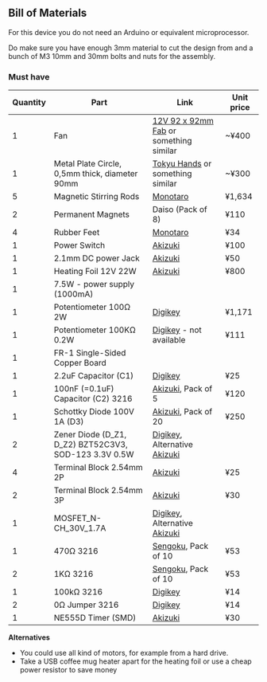 ## Bill of Materials

For this device you do not need an Arduino or equivalent microprocessor.

Do make sure you have enough 3mm material to cut the design from and a bunch of M3 10mm and 30mm bolts and nuts for the assembly.

### Must have

|Quantity|Part|Link|Unit price|
|--------|----|----|----------|
|1       |Fan|[12V 92 x 92mm Fab](https://akizukidenshi.com/catalog/g/gP-14359/) or something similar|~¥400|
|1       |Metal Plate Circle, 0,5mm thick, diameter 90mm|[Tokyu Hands](https://hands.net/) or something similar|~¥300|
|5       |Magnetic Stirring Rods|[Monotaro](https://www.monotaro.com/p/4046/8741/)|¥1,634|
|2       |Permanent Magnets|Daiso (Pack of 8)|¥110|
|4       |Rubber Feet|[Monotaro](https://www.monotaro.com/p/0933/2574/?t.q=rubber%20feet)|¥34|
|1       |Power Switch|[Akizuki](https://akizukidenshi.com/catalog/g/gP-15740/)|¥100|
|1       |2.1mm DC power Jack|[Akizuki](https://akizukidenshi.com/catalog/g/gC-17108/)|¥50|
|1       |Heating Foil 12V 22W|[Akizuki](https://akizukidenshi.com/catalog/g/gP-14812/)|¥800| 
|1       |7.5W - power supply (1000mA)| | |
|1       |Potentiometer 100Ω 2W|[Digikey](https://www.digikey.jp/en/products/detail/bourns-inc/93R1A-R22-A05L/2564715?s=N4IgTCBcDaIJwGYBOBGAhgWiWMG0AYBWAGxAF0BfIA)|¥1,171|
|1       |Potentiometer 100KΩ 0.2W|[Digikey](https://www.digikey.jp/en/products/detail/bourns-inc/PDB181-K420P-104B/3820299) - not available|¥111|
|1       |FR-1 Single-Sided Copper Board| | |
|1       |2.2uF Capacitor (C1)|[Digikey](https://www.digikey.jp/en/products/detail/samsung-electro-mechanics/CL31B225KOHNNNE/3886922)|¥25|
|1       |100nF (=0.1uF) Capacitor (C2) 3216|[Akizuki](https://akizukidenshi.com/catalog/g/gP-15180/), Pack of 5|¥120|
|1       |Schottky Diode 100V 1A (D3)|[Akizuki](https://akizukidenshi.com/catalog/g/gI-06189/), Pack of 20|¥250|
|2       |Zener Diode (D_Z1, D_Z2) BZT52C3V3, SOD-123 3.3V 0.5W|[Digikey](https://www.digikey.jp/en/products/detail/yangjie-technology/BZT52C3V3/16734164), Alternative [Akizuki]()| |
|4       |Terminal Block 2.54mm 2P|[Akizuki](https://akizukidenshi.com/catalog/g/gP-14217/)|¥25|
|2       |Terminal Block 2.54mm 3P|[Akizuki](https://akizukidenshi.com/catalog/g/gP-14612/)|¥30|
|1       |MOSFET_N-CH_30V_1.7A|[Digikey](https://www.digikey.jp/en/products/detail/alpha-omega-semiconductor-inc/AO7400/1855856), Alternative [Akizuki](https://akizukidenshi.com/catalog/g/gI-06049/)| |
|1       |470Ω      3216|[Sengoku](https://www.sengoku.co.jp/mod/sgk_cart/detail.php?code=EEHD-0ECL), Pack of 10|¥53|
|2       |1KΩ       3216|[Sengoku](https://www.sengoku.co.jp/mod/sgk_cart/detail.php?code=EEHD-0ECV), Pack of 10|¥53|
|1       |100kΩ     3216|[Digikey](https://www.digikey.jp/en/products/detail/stackpole-electronics-inc/RMCF1206FT100K/1759689)|¥14|
|2       |0Ω Jumper 3216|[Digikey](https://www.digikey.jp/en/products/detail/yageo/RC1206JR-070RL/729184)|¥14|
|1       |NE555D Timer (SMD)|[Akizuki](https://akizukidenshi.com/catalog/g/gI-16210/)|¥30|


**Alternatives**

* You could use all kind of motors, for example from a hard drive.
* Take a USB coffee mug heater apart for the heating foil or use a cheap power resistor to save money
